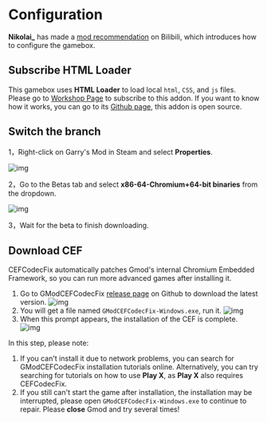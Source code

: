# Configuration

**Nikolai_** has made a [mod recommendation](https://www.bilibili.com/video/BV1cQ4y1w7vG/) on Bilibili, which introduces how to configure the gamebox.

## Subscribe HTML Loader

This gamebox uses **HTML Loader** to load local `html`, `CSS`, and `js` files. Please go to [Workshop Page](https://steamcommunity.com/workshop/filedetails/?id=2998621113) to subscribe to this addon. If you want to know how it works, you can go to its [Github page](https://github.com/Periapsises/gm_html_loader), this addon is open source.

## Switch the branch

1，Right-click on Garry's Mod in Steam and select **Properties**.

![img](https://s2.loli.net/2024/01/26/o94VfcRpOkTzKEF.png)

2，Go to the Betas tab and select **x86-64-Chromium+64-bit binaries** from the dropdown.

![img](https://s2.loli.net/2024/01/26/1Uyfb3B2goEdOvl.png)

3，Wait for the beta to finish downloading.

## Download CEF

CEFCodecFix automatically patches Gmod's internal Chromium Embedded Framework, so you can run more advanced games after installing it.

1. Go to GModCEFCodecFix [release page](https://github.com/solsticegamestudios/GModCEFCodecFix/releases/tag/20230929) on Github to download the latest version.
![img](https://s2.loli.net/2024/01/26/jXcsw1pt6IZxVGh.png)
2. You will get a file named `GModCEFCodecFix-Windows.exe`, run it.
![img](https://s2.loli.net/2024/01/26/3P4nKVfQOm8MAvp.png)
3. When this prompt appears, the installation of the CEF is complete.
![img](https://s2.loli.net/2024/01/26/XiDQxOYzZqcWVA1.png)

In this step, please note:

1. If you can't install it due to network problems, you can search for GModCEFCodecFix installation tutorials online. Alternatively, you can try searching for tutorials on how to use **Play X**, as **Play X** also requires CEFCodecFix.
2. If you still can't start the game after installation, the installation may be interrupted, please open `GModCEFCodecFix-Windows.exe` to continue to repair. Please **close** Gmod and try several times!


